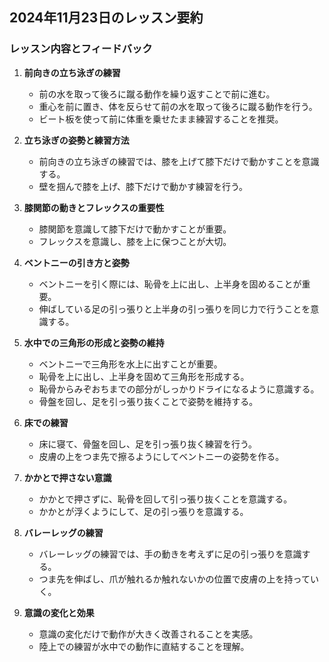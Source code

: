 ## 2024年11月23日のレッスン要約

### レッスン内容とフィードバック

1. **前向きの立ち泳ぎの練習**
    - 前の水を取って後ろに蹴る動作を繰り返すことで前に進む。
    - 重心を前に置き、体を反らせて前の水を取って後ろに蹴る動作を行う。
    - ビート板を使って前に体重を乗せたまま練習することを推奨。

2. **立ち泳ぎの姿勢と練習方法**
    - 前向きの立ち泳ぎの練習では、膝を上げて膝下だけで動かすことを意識する。
    - 壁を掴んで膝を上げ、膝下だけで動かす練習を行う。

3. **膝関節の動きとフレックスの重要性**
    - 膝関節を意識して膝下だけで動かすことが重要。
    - フレックスを意識し、膝を上に保つことが大切。

4. **ベントニーの引き方と姿勢**
    - ベントニーを引く際には、恥骨を上に出し、上半身を固めることが重要。
    - 伸ばしている足の引っ張りと上半身の引っ張りを同じ力で行うことを意識する。

5. **水中での三角形の形成と姿勢の維持**
    - ベントニーで三角形を水上に出すことが重要。
    - 恥骨を上に出し、上半身を固めて三角形を形成する。
    - 恥骨からみぞおちまでの部分がしっかりドライになるように意識する。
    - 骨盤を回し、足を引っ張り抜くことで姿勢を維持する。

6. **床での練習**
    - 床に寝て、骨盤を回し、足を引っ張り抜く練習を行う。
    - 皮膚の上をつま先で擦るようにしてベントニーの姿勢を作る。

7. **かかとで押さない意識**
    - かかとで押さずに、恥骨を回して引っ張り抜くことを意識する。
    - かかとが浮くようにして、足の引っ張りを意識する。

8. **バレーレッグの練習**
    - バレーレッグの練習では、手の動きを考えずに足の引っ張りを意識する。
    - つま先を伸ばし、爪が触れるか触れないかの位置で皮膚の上を持っていく。

9. **意識の変化と効果**
    - 意識の変化だけで動作が大きく改善されることを実感。
    - 陸上での練習が水中での動作に直結することを理解。
